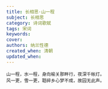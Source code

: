 ```yaml
---
title: 长相思·山一程
subject: 长相思
category: 诗词歌赋
tags: 宋词
keywords: 
cover: 
authors: 纳兰性德
created_when: 清朝
updated_when: 
---
```


```
山一程，水一程，身向榆关那畔行，夜深千帐灯。
风一更，雪一更，聒碎乡心梦不成，故园无此声。
```
